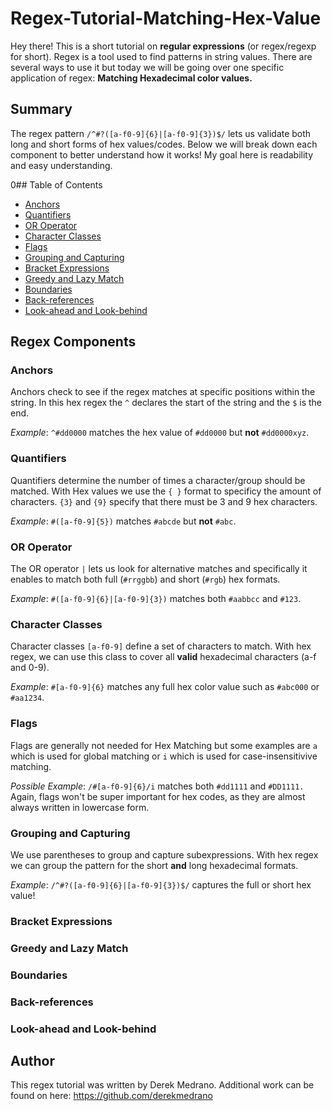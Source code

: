 # Regex-Tutorial-Matching-Hex-Value

Hey there! This is a short tutorial on <strong>regular expressions</strong> (or regex/regexp for short). Regex is a tool used to find patterns in string values. 
There are several ways to use it but today we will be going over one specific application of regex: <b>Matching Hexadecimal color values.</b>

## Summary

The regex pattern `/^#?([a-f0-9]{6}|[a-f0-9]{3})$/` lets us validate both long and short forms of hex values/codes. Below we will break down each component to better understand how it works! 
My goal here is readability and easy understanding.

0## Table of Contents

- [Anchors](#anchors)
- [Quantifiers](#quantifiers)
- [OR Operator](#or-operator)
- [Character Classes](#character-classes)
- [Flags](#flags)
- [Grouping and Capturing](#grouping-and-capturing)
- [Bracket Expressions](#bracket-expressions)
- [Greedy and Lazy Match](#greedy-and-lazy-match)
- [Boundaries](#boundaries)
- [Back-references](#back-references)
- [Look-ahead and Look-behind](#look-ahead-and-look-behind)

## Regex Components

### Anchors

Anchors check to see if the regex matches at specific positions within the string. 
In this hex regex the `^` declares the start of the string and the `$` is the end.

<i>Example</i>: `^#dd0000` matches the hex value of `#dd0000` but <strong>not</strong> `#dd0000xyz`.

### Quantifiers

Quantifiers determine the number of times a character/group should be matched. With Hex values we use the
` { } ` format to specificy the amount of characters. `{3}` and `{9}` specify that there must be 3 and 9 hex characters.

<i>Example</i>: `#([a-f0-9]{5})` matches `#abcde` but <strong>not</strong> `#abc`.

### OR Operator

The OR operator `|` lets us look for alternative matches and specifically it enables to match both full (`#rrggbb`) and short (`#rgb`) hex formats.

<i>Example</i>: `#([a-f0-9]{6}|[a-f0-9]{3})` matches both `#aabbcc` and `#123`.

### Character Classes

Character classes `[a-f0-9]` define a set of characters to match. With hex regex,
we can use this class to cover all <strong>valid</strong> hexadecimal characters (a-f and 0-9).

<i>Example</i>: `#[a-f0-9]{6}` matches any full hex color value such as `#abc000` or `#aa1234`.

### Flags

Flags are generally not needed for Hex Matching but some examples are `a` which is used for global
matching or `i` which is used for case-insensitivive matching.

<i>Possible Example</i>: `/#[a-f0-9]{6}/i` matches both `#dd1111` and `#DD1111.`
Again, flags won't be super important for hex codes, as they are almost always written in lowercase form.


### Grouping and Capturing

We use parentheses to group and capture subexpressions. With hex regex we can group the pattern for the short 
<strong>and</strong> long hexadecimal formats.

<i>Example</i>: `/^#?([a-f0-9]{6}|[a-f0-9]{3})$/` captures the full or short hex value!



### Bracket Expressions

### Greedy and Lazy Match

### Boundaries

### Back-references

### Look-ahead and Look-behind

## Author

This regex tutorial was written by Derek Medrano. Additional work can be found on here: https://github.com/derekmedrano
